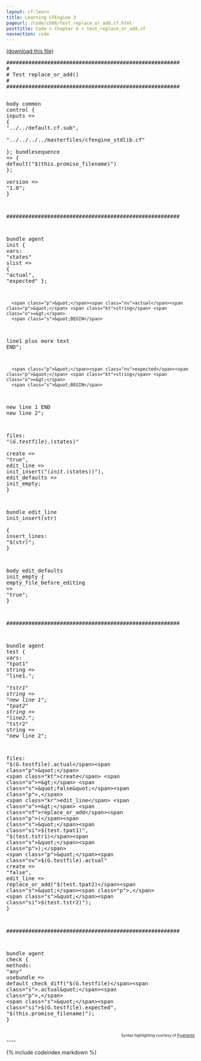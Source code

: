```yaml
---
layout: cf-learn
title: Learning CFEngine 3
pageurl: /code/ch06/test_replace_or_add.cf.html
posttitle: Code > Chapter 6 > test_replace_or_add.cf
navsection: code
---
```


[(download this file)](https://raw.github.com/zzamboni/cf-learn.info/master/src/ch06/test_replace_or_add.cf)

<div class="highlight"><pre><span class="c">#######################################################</span>
<span class="c">#</span>
<span class="c"># Test replace_or_add()</span>
<span class="c">#</span>
<span class="c">#######################################################</span>

<span class="k">body</span> <span class="k">common</span> <span class="k">control</span>
<span class="p">{</span>
        <span class="kr">inputs</span> <span class="o">=&gt;</span> <span class="p">{</span> <span class="s">&quot;../../default.cf.sub&quot;</span><span class="p">,</span>   
                    <span class="s">&quot;../../../../masterfiles/cfengine_stdlib.cf&quot;</span>   
                  <span class="p">};</span>
        <span class="kr">bundlesequence</span>  <span class="o">=&gt;</span> <span class="p">{</span> <span class="nf">default</span><span class="p">(</span><span class="s">&quot;</span><span class="si">$(this.promise_filename)</span><span class="s">&quot;</span><span class="p">)</span> <span class="p">};</span>   
        <span class="kr">version</span> <span class="o">=&gt;</span> <span class="s">&quot;1.0&quot;</span><span class="p">;</span>
<span class="p">}</span>

<span class="c">#######################################################</span>

<span class="k">bundle</span> <span class="k">agent</span> <span class="nf">init</span>
<span class="p">{</span>
  <span class="kd">vars</span><span class="p">:</span>
      <span class="p">&quot;</span><span class="nv">states</span><span class="p">&quot;</span> <span class="kt">slist</span> <span class="o">=&gt;</span> <span class="p">{</span> <span class="s">&quot;actual&quot;</span><span class="p">,</span> <span class="s">&quot;expected&quot;</span> <span class="p">};</span>   

      <span class="p">&quot;</span><span class="nv">actual</span><span class="p">&quot;</span> <span class="kt">string</span> <span class="o">=&gt;</span>   
      <span class="s">&quot;BEGIN</span>
<span class="s">line1 plus more text</span>
<span class="s">END&quot;</span><span class="p">;</span>

      <span class="p">&quot;</span><span class="nv">expected</span><span class="p">&quot;</span> <span class="kt">string</span> <span class="o">=&gt;</span>
      <span class="s">&quot;BEGIN</span>
<span class="s">new line 1</span>
<span class="s">END</span>
<span class="s">new line 2&quot;</span><span class="p">;</span>

  <span class="kd">files</span><span class="p">:</span>
      <span class="p">&quot;</span><span class="nv">$(G.testfile).$(states)</span><span class="p">&quot;</span>   
        <span class="kt">create</span> <span class="o">=&gt;</span> <span class="s">&quot;true&quot;</span><span class="p">,</span>
        <span class="kr">edit_line</span> <span class="o">=&gt;</span> <span class="nf">init_insert</span><span class="p">(</span><span class="s">&quot;</span><span class="si">$(init.$(states))</span><span class="s">&quot;</span><span class="p">),</span>
        <span class="kr">edit_defaults</span> <span class="o">=&gt;</span> <span class="nf">init_empty</span><span class="p">;</span>
<span class="p">}</span>

<span class="k">bundle</span> <span class="k">edit_line</span> <span class="nf">init_insert</span><span class="p">(</span><span class="nv">str</span><span class="p">)</span>   
<span class="p">{</span>
  <span class="kd">insert_lines</span><span class="p">:</span>
      <span class="s">&quot;</span><span class="si">$(str)</span><span class="s">&quot;</span><span class="p">;</span>
<span class="p">}</span>

<span class="k">body</span> <span class="k">edit_defaults</span> <span class="nf">init_empty</span>
<span class="p">{</span>
        <span class="kr">empty_file_before_editing</span> <span class="o">=&gt;</span> <span class="s">&quot;true&quot;</span><span class="p">;</span>
<span class="p">}</span>

<span class="c">#######################################################</span>

<span class="k">bundle</span> <span class="k">agent</span> <span class="nf">test</span>
<span class="p">{</span>
  <span class="kd">vars</span><span class="p">:</span>
      <span class="p">&quot;</span><span class="nv">tpat1</span><span class="p">&quot;</span> <span class="kt">string</span> <span class="o">=&gt;</span> <span class="s">&quot;line1.*&quot;</span><span class="p">;</span>    
      <span class="p">&quot;</span><span class="nv">tstr1</span><span class="p">&quot;</span> <span class="kt">string</span> <span class="o">=&gt;</span> <span class="s">&quot;new line 1&quot;</span><span class="p">;</span>
      <span class="p">&quot;</span><span class="nv">tpat2</span><span class="p">&quot;</span> <span class="kt">string</span> <span class="o">=&gt;</span> <span class="s">&quot;line2.*&quot;</span><span class="p">;</span>
      <span class="p">&quot;</span><span class="nv">tstr2</span><span class="p">&quot;</span> <span class="kt">string</span> <span class="o">=&gt;</span> <span class="s">&quot;new line 2&quot;</span><span class="p">;</span>

  <span class="kd">files</span><span class="p">:</span>
      <span class="p">&quot;</span><span class="nv">$(G.testfile).actual</span><span class="p">&quot;</span>   
        <span class="kt">create</span> <span class="o">=&gt;</span> <span class="s">&quot;false&quot;</span><span class="p">,</span>
        <span class="kr">edit_line</span> <span class="o">=&gt;</span> <span class="nf">replace_or_add</span><span class="p">(</span><span class="s">&quot;</span><span class="si">$(test.tpat1)</span><span class="s">&quot;</span><span class="p">,</span> <span class="s">&quot;</span><span class="si">$(test.tstr1)</span><span class="s">&quot;</span><span class="p">);</span>
      <span class="p">&quot;</span><span class="nv">$(G.testfile).actual</span><span class="p">&quot;</span>
        <span class="kt">create</span> <span class="o">=&gt;</span> <span class="s">&quot;false&quot;</span><span class="p">,</span>
        <span class="kr">edit_line</span> <span class="o">=&gt;</span> <span class="nf">replace_or_add</span><span class="p">(</span><span class="s">&quot;</span><span class="si">$(test.tpat2)</span><span class="s">&quot;</span><span class="p">,</span> <span class="s">&quot;</span><span class="si">$(test.tstr2)</span><span class="s">&quot;</span><span class="p">);</span>
<span class="p">}</span>

<span class="c">#######################################################</span>

<span class="k">bundle</span> <span class="k">agent</span> <span class="nf">check</span>
<span class="p">{</span>
  <span class="kd">methods</span><span class="p">:</span>
      <span class="p">&quot;</span><span class="nv">any</span><span class="p">&quot;</span> <span class="kt">usebundle</span> <span class="o">=&gt;</span> <span class="nf">default_check_diff</span><span class="p">(</span><span class="s">&quot;</span><span class="si">$(G.testfile)</span><span class="s">.actual&quot;</span><span class="p">,</span>
                                            <span class="s">&quot;</span><span class="si">$(G.testfile)</span><span class="s">.expected&quot;</span><span class="p">,</span>
                                            <span class="s">&quot;</span><span class="si">$(this.promise_filename)</span><span class="s">&quot;</span><span class="p">);</span>
<span class="p">}</span>
</pre></div>

<div align="right"><font size="-2">Syntax highlighting courtesy of <a href="http://blog.zzamboni.org/cfengine3-lexer-for-pygments">Pygments</a></font></div>
----

{% include codeindex.markdown %}
